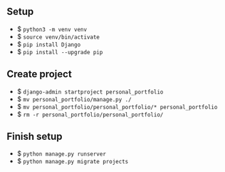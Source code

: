 ## Setup
- $ `python3 -m venv venv`
- $ `source venv/bin/activate`
- $ `pip install Django`
- $ `pip install --upgrade pip`

## Create project
- $ `django-admin startproject personal_portfolio`
- $ `mv personal_portfolio/manage.py ./`
- $ `mv personal_portfolio/personal_portfolio/* personal_portfolio`
- $ `rm -r personal_portfolio/personal_portfolio/`

## Finish setup
- $ `python manage.py runserver`
- $ `python manage.py migrate projects`
